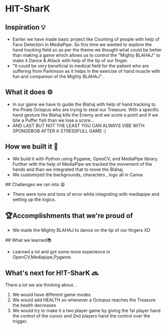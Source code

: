 # HIT-SharK
## Inspiration 💡
<ul>

<li>Earlier we have made basic project like Counting of people with help of Face Detection in MediaPipe.
So this time we wanted to explore the hand tracking field so as per the theme we thought what could be better than making a game which allows us to control the "Mighty BLAHAJ" to make it Dance & Attack with help of the tip of our finger.</li>
<li> "It could be very beneficial in medical field for the patient who are suffering from Parkinson as it helps in the  exercise of hand muscle with fun and companion of the Mighty BLAHAJ" .</li>
</ul>

 
## What it does ⚙️
<ul>
<li>In our game we have to guide the Blahaj with help of hand tracking to the Pirate Octopus who are trying to steal our Treasure. With a specific hand gesture the Blahaj kills the Enemy and we score a point and if we bite a Puffer fish than we lose a score...</li>

<li>AND LAST BUT NOT THE LEAST 
YOU CAN ALWAYS VIBE WITH SPONGEBOB AFTER A STRESSFULL GAME :)</li>
</ul>

## How we built it 🔨 
<ul>
<li>We build it with Python using Pygame, OpenCV, and MediaPipe library.
Further with the help of MediaPipe we tracked the movement of the hands and than we integrated that to move the Blahaj.</li>
<li>We customized the backgrounds, characters , logo all in Canva</li>
</ul>
## Challenges we ran into 😩 
<ul>
<li>
There were tons and tons of error while integrating with  mediapipe and setting up the logics.
</li></ul>

## 🏆Accomplishments that we're proud of   
<ul><li>
We made the Mighty  BLAHAJ  to dance on the tip of our fingers XD
</li></ul>
## What we learned📚
<ul><li>

Learned a lot and got some more experience in  OpenCV,Mediapipe,Pygame.
</li></ul>

## What's next for H!T-SharK 🔜 
There a lot we are thinking about...
<ol>
<li>We would have different game modes</li>
<li>We would add HEALTH so whenever a Octopus reaches the Treasure the health decreases </li>
<li>We would try to make it a two player game by giving the 1st player hand  the control of the cursor and 2nd players hand the control over the trigger. </li>
</ol>

